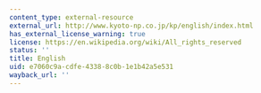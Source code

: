 ```yaml
---
content_type: external-resource
external_url: http://www.kyoto-np.co.jp/kp/english/index.html
has_external_license_warning: true
license: https://en.wikipedia.org/wiki/All_rights_reserved
status: ''
title: English
uid: e7060c9a-cdfe-4338-8c0b-1e1b42a5e531
wayback_url: ''
---
```

